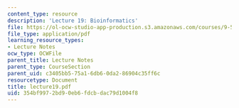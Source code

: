 ```yaml
---
content_type: resource
description: 'Lecture 19: Bioinformatics'
file: https://ol-ocw-studio-app-production.s3.amazonaws.com/courses/9-520-statistical-learning-theory-and-applications-spring-2003/354bf9972bd90eb6fdcbdac79d1004f8_lecture19.pdf
file_type: application/pdf
learning_resource_types:
- Lecture Notes
ocw_type: OCWFile
parent_title: Lecture Notes
parent_type: CourseSection
parent_uid: c3405bb5-75a1-6db6-0da2-86904c35ff6c
resourcetype: Document
title: lecture19.pdf
uid: 354bf997-2bd9-0eb6-fdcb-dac79d1004f8
---
```

